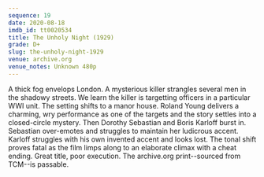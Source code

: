 ```yaml
---
sequence: 19
date: 2020-08-18
imdb_id: tt0020534
title: The Unholy Night (1929)
grade: D+
slug: the-unholy-night-1929
venue: archive.org
venue_notes: Unknown 480p
---
```


A thick fog envelops London. A mysterious killer strangles several men in the shadowy streets. We learn the killer is targetting officers in a particular WWI unit. The setting shifts to a manor house. Roland Young delivers a charming, wry performance as one of the targets and the story settles into a closed-circle mystery. Then Dorothy Sebastian and Boris Karloff burst in. Sebastian over-emotes and struggles to maintain her ludicrous accent. Karloff struggles with his own invented accent and looks lost. The tonal shift proves fatal as the film limps along to an elaborate climax with a cheat ending. <span data-snippet>Great title, poor execution.</span> The archive.org print--sourced from TCM--is passable.

